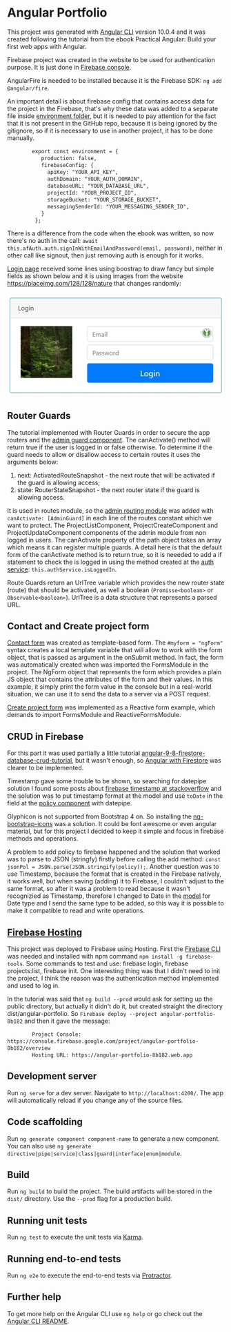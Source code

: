 # Angular Portfolio

This project was generated with [Angular CLI](https://github.com/angular/angular-cli) version 10.0.4 and it was created following the tutorial from the ebook Practical Angular: Build your first web apps with Angular.

Firebase project was created in the website to be used for authentication purpose. It is just done in [Firebase console](https://console.firebase.google.com/).

AngularFire is needed to be installed because it is the Firebase SDK: `ng add @angular/fire`.

An important detail is about firebase config that contains access data for the project in the Firebase, that's why these data was added to a separate file inside [environment folder](src/environments/firebaseConfig.ts), but it is needed to pay attention for the fact that it is not present in the GitHub repo, because it is being ignored by the gitignore, so if it is necessary to use in another project, it has to be done manually.

            export const environment = {
               production: false,
               firebaseConfig: {
                 apiKey: "YOUR_API_KEY",
                 authDomain: "YOUR_AUTH_DOMAIN",
                 databaseURL: "YOUR_DATABASE_URL",
                 projectId: "YOUR_PROJECT_ID",
                 storageBucket: "YOUR_STORAGE_BUCKET",
                 messagingSenderId: "YOUR_MESSAGING_SENDER_ID",
               }
             };

There is a difference from the code when the ebook was written, so now there's no auth in the call: `await this.afAuth.auth.signInWithEmailAndPassword(email, password)`, neither in other call like signout, then just removing auth is enough for it works.

[Login page](src/app/admin/login/login.component.html) received some lines using boostrap to draw fancy but simple fields as shown below and it is using images from the website https://placeimg.com/128/128/nature that changes randomly:

![login layout](src/assets/images/login_page_fields.jpg)  

## Router Guards

The tutorial implemented with Router Guards in order to secure the app routers and the [admin guard component](src/app/admin/admin.guard.ts). The canActivate() method will return true if the user is logged in or false otherwise. To determine if the guard needs to allow or disallow access to certain routes it uses the arguments below:

1. next: ActivatedRouteSnapshot - the next route that will be activated if the guard is allowing access;
2. state: RouterStateSnapshot - the next router state if the guard is allowing access.

It is used in routes module, so the [admin routing module](src/app/admin/admin-routing.module.ts) was added with `canActivate: [AdminGuard]` in each line of the routes constant which we want to protect. The ProjectListComponent, ProjectCreateComponent and ProjectUpdateComponent components of the admin module from non logged in users. The canActivate property of the path object takes an array which means it can register multiple guards. A detail here is that the default form of the canActivate method is to return true, so it is neeeded to add a if statement to check the is logged in using the method created at the [auth service](src/app/auth/auth.service.ts): `this.authService.isLoggedIn`.

Route Guards return an UrlTree variable which provides the new router state (route) that should be activated, as well a boolean (`Promisse<boolean>` or `Observable<boolean>`). UrlTree is a data structure that represents a parsed URL. 

## Contact and Create project form

[Contact form](src/app/contact/contact.component.html) was created as template-based form. The `#myform = "ngForm"` syntax creates a local template variable that will allow to work with the form object, that is passed as argument in the onSubmit method. In fact, the form was automatically created when was imported the FormsModule in the project. The NgForm object that represents the form which provides a plain JS object that contains the attributes of the form and their values. In this example, it simply print the form value in the console but in a real-world situation, we can use it to send the data to a server via a POST request.

[Create project form](src/app/admin/project-create-component/project-create.component.html) was implemented as a Reactive form example, which demands to import FormsModule and ReactiveFormsModule.

## CRUD in Firebase

For this part it was used partially a little tutorial [angular-9-8-firestore-database-crud-tutorial](https://www.techiediaries.com/angular-firebase/angular-9-8-firestore-database-crud-tutorial/), but it wasn't enough, so [Angular with Firestore](https://www.mode2.com/news/part-two-angular-with-firestore-intro/) was clearer to be implemented.

Timestamp gave some trouble to be shown, so searching for datepipe solution I found some posts about [firebase timestamp at stackoverflow](https://stackoverflow.com/questions/50770723/how-to-convert-the-firebase-timestamp-using-angular-date-pipe/50882402) and the solution was to put timestamp format at the model and use `toDate` in the field at the [policy component](src/app/components/policy/policy.component.html) with datepipe.

Glyphicon is not supported from Bootstrap 4 on. So installing the [ng-bootstrap-icons](https://github.com/biutas/ng-bootstrap-icons#readme) was a solution. It could be font awesome or even angular material, but for this project I decided to keep it simple and focus in firebase methods and operations.

A problem to add policy to firebase happened and the solution that worked was to parse to JSON (stringfy) firstly before calling the add method: `const jsonPol = JSON.parse(JSON.stringify(policy));`. Another question was to use Timestamp, because the format that is created in the Firebase natively, it works well, but when saving (adding) it to Firebase, I couldn't adjust to the same format, so after it was a problem to read because it wasn't recognizied as Timestamp, therefore I changed to Date in the [model](src/app/components/policy.model.ts) for Date type and I send the same type to be added, so this way it is possible to make it compatible to read and write operations.

## [Firebase Hosting](https://www.mode2.com/news/part-one-angular-with-firebase-hosting/) 

This project was deployed to Firebase using Hosting. First the [Firebase CLI](https://firebase.google.com/docs/cli#windows-npm) was needed and installed with npm command `npm install -g firebase-tools`. Some commands to test and use: firebase login, firebase projects:list, firebase init. One interesting thing was that I didn't need to init the project, I think the reason was the authentication method implemented and used to log in.

In the tutorial was said that `ng build --prod` would ask for setting up the public directory, but actually it didn't do it, but created straight the directory dist/angular-portfolio. So `Firebase deploy --project angular-portfolio-8b182` and then it gave the message:

            Project Console: https://console.firebase.google.com/project/angular-portfolio-8b182/overview
            Hosting URL: https://angular-portfolio-8b182.web.app


## Development server

Run `ng serve` for a dev server. Navigate to `http://localhost:4200/`. The app will automatically reload if you change any of the source files.

## Code scaffolding

Run `ng generate component component-name` to generate a new component. You can also use `ng generate directive|pipe|service|class|guard|interface|enum|module`.

## Build

Run `ng build` to build the project. The build artifacts will be stored in the `dist/` directory. Use the `--prod` flag for a production build.

## Running unit tests

Run `ng test` to execute the unit tests via [Karma](https://karma-runner.github.io).

## Running end-to-end tests

Run `ng e2e` to execute the end-to-end tests via [Protractor](http://www.protractortest.org/).

## Further help

To get more help on the Angular CLI use `ng help` or go check out the [Angular CLI README](https://github.com/angular/angular-cli/blob/master/README.md).
